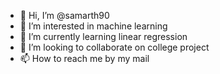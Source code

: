 - 👋 Hi, I’m @samarth90
- 👀 I’m interested in machine learning
- 🌱 I’m currently learning linear regression
- 💞️ I’m looking to collaborate on college project
- 📫 How to reach me by my mail


<!---
samarth90/samarth90 is a ✨ special ✨ repository because its `README.md` (this file) appears on your GitHub profile.
You can click the Preview link to take a look at your changes.
--->
